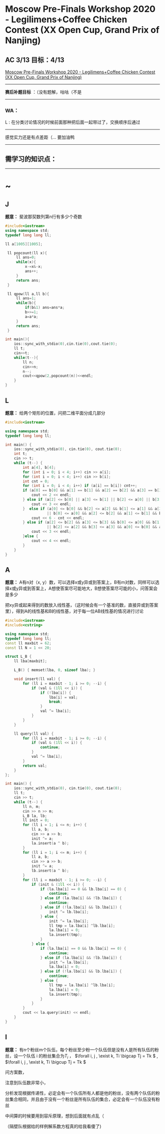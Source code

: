 # Moscow Pre-Finals Workshop 2020 - Legilimens+Coffee Chicken Contest (XX Open Cup, Grand Prix of Nanjing)

## AC 3/13  目标：4/13

[Moscow Pre-Finals Workshop 2020 - Legilimens+Coffee Chicken Contest (XX Open Cup, Grand Prix of Nanjing)](https://codeforces.ml/gym/102994)

---

**赛后补题目标** ：（没有题解，咕咕（不是



---

### WA：

L : 在分类讨论情况的时候前面那种把后面一起带过了，交换顺序后通过



---

感觉实力还是有点差距（... 要加油鸭

---

## 需学习的知识点：



----

# ~

## J

**题意：** 斐波那契数列第n行有多少个奇数

```cpp
#include<iostream>
using namespace std;
typedef long long ll;

ll a[1005][1005];

 ll popcount(ll x){
     ll ans=0;
     while(x){
         x-=x&-x;
         ans++;
     }
     return ans;
 }

 ll qpow(ll a,ll b){
     ll ans=1;
     while(b){
         if(b&1) ans=ans*a;
         b>>=1;
         a=a*a;
     }
     return ans;
 }

int main(){
    ios::sync_with_stdio(0),cin.tie(0),cout.tie(0);
    ll t;
    cin>>t;
    while(t--){
        ll n;
        cin>>n;
        n--;
        cout<<qpow(2,popcount(n))<<endl;
    }
}
```





## L

**题意：** 给两个矩形的位置，问把二维平面分成几部分

```cpp
#include<iostream>

using namespace std;
typedef long long ll;

int main() {
    ios::sync_with_stdio(0), cin.tie(0), cout.tie(0);
    int t;
    cin >> t;
    while (t--) {
        int a[4], b[4];
        for (int i = 0; i < 4; i++) cin >> a[i];
        for (int i = 0; i < 4; i++) cin >> b[i];
        int cnt = 0;
        for (int i = 0; i < 4; i++) if (a[i] == b[i]) cnt++;
        if (a[0] == b[0] && a[1] == b[1] && a[2] == b[2] && a[3] == b[3]) {
            cout << 2 << endl;
        } else if (a[2] <= b[0] || a[3] <= b[1] || b[2] <= a[0] || b[3] <= a[1]) {
            cout << 3 << endl;
        }  else if (a[0] <= b[0] && b[2] <= a[2] && b[1] <= a[1] && a[3] <= b[3]
                   || b[0] <= a[0] && a[2] <= b[2] && a[1] <= b[1] && b[3] <= a[3]) {
            cout << 6 - cnt << endl;
        } else if (a[2] <= b[2] && a[3] <= b[3] && b[0] <= a[0] && b[1] <= a[1]
                   || b[2] <= a[2] && b[3] <= a[3] && a[0] <= b[0] && a[1] <= b[1]) {
            cout << 3 << endl;
        }else {
            cout << 4 << endl;
        }
    }
}
```



## A

**题意：** A有n对（x, y）数，可以选择x或y异或到答案上，B有m对数，同样可以选择x或y异或到答案上，A想使答案尽可能地大，B想使答案尽可能的小，问答案会是多少

把xy异或起来得到的数放入线性基，（这时候会有一个基准的数，直接异或到答案里），得到A的线性基和B的线性基，对于每一位AB线性基的情况进行讨论



```cpp
#include<iostream>
#include<cstring>

using namespace std;
typedef long long ll;
const ll maxbit = 62;
const ll N = 1 << 20;

struct L_B {
    ll lba[maxbit];

    L_B() { memset(lba, 0, sizeof lba); }

    void insert(ll val) {
        for (ll i = maxbit - 1; i >= 0; --i) {
            if (val & (1ll << i)) {
                if (!lba[i]) {
                    lba[i] = val;
                    break;
                }
                val ^= lba[i];
            }
        }
    }

    ll query(ll val) {
        for (ll i = maxbit - 1; i >= 0; --i) {
            if (val & (1ll << i)) {
                continue;
            }
            val ^= lba[i];
        }
        return val;
    }
};

int main() {
    ios::sync_with_stdio(0), cin.tie(0), cout.tie(0);
    ll t;
    cin >> t;
    while (t--) {
        ll n, m;
        cin >> n >> m;
        L_B la, lb;
        ll init = 0;
        for (ll i = 1; i <= n; i++) {
            ll a, b;
            cin >> a >> b;
            init ^= a;
            la.insert(a ^ b);
        }
        for (ll i = 1; i <= m; i++) {
            ll a, b;
            cin >> a >> b;
            init ^= a;
            lb.insert(a ^ b);
        }
        for (ll i = maxbit - 1; i >= 0; --i) {
            if (init & (1ll << i)) {
                if (la.lba[i] == 0 && lb.lba[i] == 0) {
                    continue;
                } else if (la.lba[i] && !lb.lba[i]) {
                    continue;
                } else if (!la.lba[i] && lb.lba[i]) {
                    init ^= lb.lba[i];
                } else {
                    init ^= la.lba[i];
                    ll tmp = la.lba[i] ^lb.lba[i];
                    la.lba[i] = 0;
                    la.insert(tmp);
                }
            } else {
                if (la.lba[i] == 0 && lb.lba[i] == 0) {
                    continue;
                } else if (la.lba[i] && !lb.lba[i]) {
                    init ^= la.lba[i];
                    la.lba[i] = 0;
                } else if (!la.lba[i] && lb.lba[i]) {
                    continue;
                } else {
                    ll tmp = la.lba[i] ^lb.lba[i];
                    la.lba[i] = 0;
                    la.insert(tmp);
                }
            }
        }
        cout << la.query(init) << endl;
    }
}
```



## I

**题意：** 有n个粉丝m个队伍，每个粉丝至少粉一个队伍但是没有人是所有队伍的粉丝，设一个队伍 i 的粉丝集合为$T_i$ ， $\forall i, j , \exist k,  Ti \bigcap Tj = Tk $ ,  $\forall i, j , \exist k,  Ti \bigcup Tj = Tk $

问方案数，

注意到队伍数非常小，

分析发现根据传递性，必定会有一个队伍所有人都是他的粉丝，没有两个队伍的粉丝集合相同，并且由于没有一个粉丝是所有队伍的集合，必定会有一个队伍没有粉丝

中间算的时候要用到容斥原理，想到后面就有点乱（

（隔壁队根据给的样例解系数方程真的给我看傻了)
